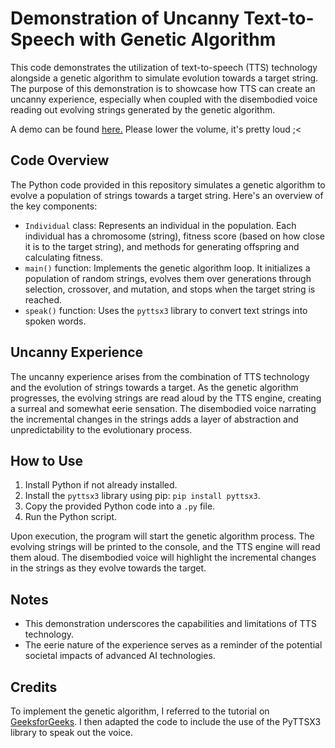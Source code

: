 # Demonstration of Uncanny Text-to-Speech with Genetic Algorithm

This code demonstrates the utilization of text-to-speech (TTS) technology alongside a genetic algorithm to simulate evolution towards a target string. The purpose of this demonstration is to showcase how TTS can create an uncanny experience, especially when coupled with the disembodied voice reading out evolving strings generated by the genetic algorithm.

A demo can be found [here.](https://www.youtube.com/watch?v=JeCQDRNJoLA&ab_channel=reservoir247) Please lower the volume, it's pretty loud ;<

## Code Overview

The Python code provided in this repository simulates a genetic algorithm to evolve a population of strings towards a target string. Here's an overview of the key components:

- `Individual` class: Represents an individual in the population. Each individual has a chromosome (string), fitness score (based on how close it is to the target string), and methods for generating offspring and calculating fitness.
- `main()` function: Implements the genetic algorithm loop. It initializes a population of random strings, evolves them over generations through selection, crossover, and mutation, and stops when the target string is reached.
- `speak()` function: Uses the `pyttsx3` library to convert text strings into spoken words.

## Uncanny Experience

The uncanny experience arises from the combination of TTS technology and the evolution of strings towards a target. As the genetic algorithm progresses, the evolving strings are read aloud by the TTS engine, creating a surreal and somewhat eerie sensation. The disembodied voice narrating the incremental changes in the strings adds a layer of abstraction and unpredictability to the evolutionary process.

## How to Use

1. Install Python if not already installed.
2. Install the `pyttsx3` library using pip: `pip install pyttsx3`.
3. Copy the provided Python code into a `.py` file.
4. Run the Python script.

Upon execution, the program will start the genetic algorithm process. The evolving strings will be printed to the console, and the TTS engine will read them aloud. The disembodied voice will highlight the incremental changes in the strings as they evolve towards the target.

## Notes

- This demonstration underscores the capabilities and limitations of TTS technology.
- The eerie nature of the experience serves as a reminder of the potential societal impacts of advanced AI technologies.

## Credits

To implement the genetic algorithm, I referred to the tutorial on [GeeksforGeeks](https://www.geeksforgeeks.org/genetic-algorithms/). I then adapted the code to include the use of the PyTTSX3 library to speak out the voice.

